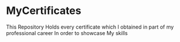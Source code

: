 # MyCertificates
This Repository Holds every certificate which I obtained in part of my professional career In order to showcase My skills
